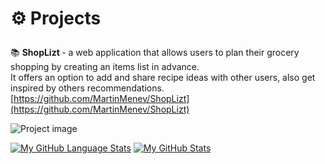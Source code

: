 # <p id="features"> ⚙️  Projects</p>


📚 <strong> ShopLizt </strong> - a web application that allows users to plan their grocery shopping by creating an items list in advance. <br>
  It offers an option to add and share recipe ideas with other users, also get inspired by others recommendations. <br>
      [https://github.com/MartinMenev/ShopLizt](https://github.com/MartinMenev/ShopLizt)

![Project image](https://user-images.githubusercontent.com/104612887/231045090-563153ba-919e-44c1-95a3-8c6a03511767.png)


[![My GitHub Language Stats](https://readmestats.999857.xyz/api/top-langs/?username=MartinMenev&langs_count=5&theme=grey)]()
[![My GitHub Stats](https://readmestats.999857.xyz/api/?username=MartinMenev&count_private=true&theme=grey&showicons=true)]()


